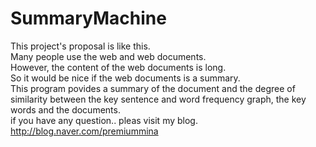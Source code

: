 # SummaryMachine
This project's proposal is like this.</br>
Many people use the web and web documents.</br>
However, the content of the web documents is long.</br>
So it would be nice if the web documents is a summary.</br>
This program povides a summary of the document and the degree of similarity between the key sentence and word frequency graph, the key words and the documents.</br>
if you have any question.. pleas visit my blog. http://blog.naver.com/premiummina

